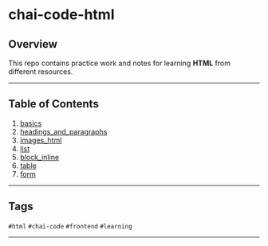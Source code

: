 # chai-code-html

## Overview
This repo contains practice work and notes for learning **HTML** from different resources.

----------------

## Table of Contents

1. [basics](./basics/01_basics.html)
2. [headings_and_paragraphs](./headings_and_paragraphs/02_headings_paragraphs.html)
3. [images_html](./images_html/images.html)
4. [list](./list/lists.html)
5. [block_inline](./block_inline/block_inline.html)
6. [table](./table/table.html)
7. [form](./form/form.html)

----------------

## Tags 

`#html` `#chai-code` `#frontend` `#learning`

----------------

